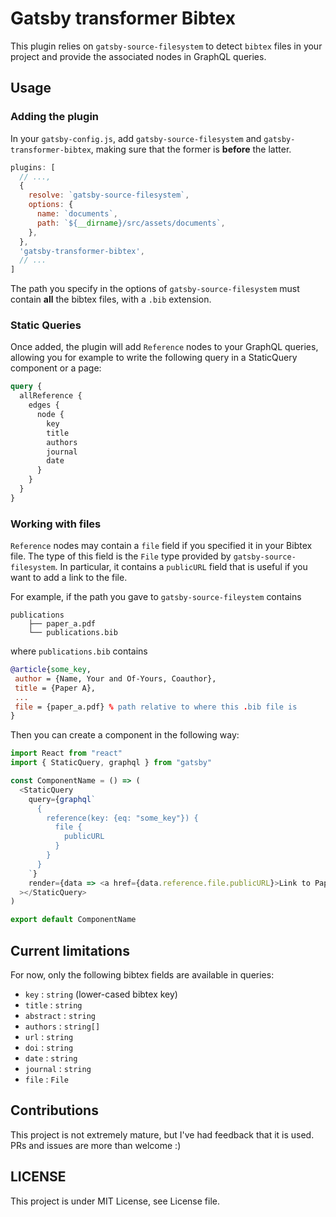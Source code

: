 # Gatsby transformer Bibtex

This plugin relies on `gatsby-source-filesystem` to detect `bibtex` files in your project and provide the associated nodes in GraphQL queries.

## Usage


### Adding the plugin

In your `gatsby-config.js`, add `gatsby-source-filesystem` and `gatsby-transformer-bibtex`, making sure that the former is **before** the latter.

```js
plugins: [
  // ...,
  {
    resolve: `gatsby-source-filesystem`,
    options: {
      name: `documents`,
      path: `${__dirname}/src/assets/documents`,
    },
  },
  'gatsby-transformer-bibtex',
  // ...
]
```

The path you specify in the options of `gatsby-source-filesystem` must contain **all** the bibtex files, with a `.bib` extension.

### Static Queries

Once added, the plugin will add `Reference` nodes to your GraphQL queries, allowing you for example to write the following query in a StaticQuery component or a page:

```graphql
query {
  allReference {
    edges {
      node {
        key
        title
        authors
        journal
        date
      }
    }
  }
}
```

### Working with files

`Reference` nodes may contain a `file` field if you specified it in your Bibtex file. The type of this field is the `File` type provided by `gatsby-source-filesystem`. In particular, it contains a `publicURL` field that is useful if you want to add a link to the file.

For example, if the path you gave to `gatsby-source-fileystem` contains
```
publications
    ├── paper_a.pdf
    └── publications.bib
```

where `publications.bib` contains
```bibtex
@article{some_key,
 author = {Name, Your and Of-Yours, Coauthor},
 title = {Paper A},
 ...
 file = {paper_a.pdf} % path relative to where this .bib file is
} 
```

Then you can create a component in the following way:
```js
import React from "react"
import { StaticQuery, graphql } from "gatsby"

const ComponentName = () => (
  <StaticQuery
    query={graphql`
      {
        reference(key: {eq: "some_key"}) {
          file {
            publicURL
          }
        }
      }
    `}
    render={data => <a href={data.reference.file.publicURL}>Link to Paper A</a>}
  ></StaticQuery>
)

export default ComponentName
```


## Current limitations

For now, only the following bibtex fields are available in queries:

- `key` : `string` (lower-cased bibtex key)
- `title` : `string`
- `abstract` : `string`
- `authors` : `string[]`
- `url` : `string`
- `doi` : `string`
- `date` : `string`
- `journal` : `string`
- `file` : `File`


## Contributions

This project is not extremely mature, but I've had feedback that it is used. PRs and issues are more than welcome :)

## LICENSE

This project is under MIT License, see License file.